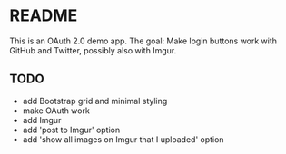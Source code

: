 # README
This is an OAuth 2.0 demo app.
The goal: Make login buttons work with GitHub and Twitter, possibly also
with Imgur.

## TODO
* add Bootstrap grid and minimal styling
* make OAuth work
* add Imgur
* add 'post to Imgur' option
* add 'show all images on Imgur that I uploaded' option
